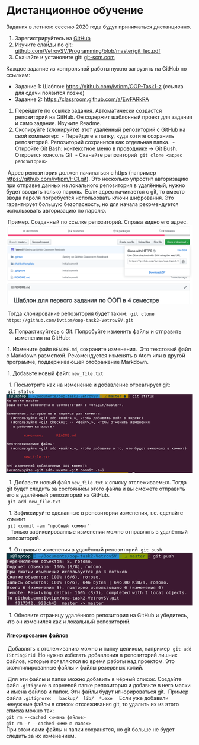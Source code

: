 # Дистанционное обучение

Задания в летнюю сессию 2020 года будут приниматься дистанционно.

1. Зарегистрируйтесь на [GitHub](https://github.com)
1. Изучите слайды по git: [github.com/VetrovSV/Programming/blob/master/git_lec.pdf](https://github.com/VetrovSV/Programming/blob/master/git_lec.pdf)
1. Скачайте и установите git: [git-scm.com](https://git-scm.com)

Каждое задание из контрольной работы нужно загрузить на GitHub по ссылкам:
- Задание 1: Шаблон: https://github.com/ivtipm/OOP-Task1-z (ссылка для сдачи появится позже)
- Задание 2: https://classroom.github.com/a/EwFARkRA

1. Перейдите по ссылке задания. Автоматически создастся репозиторий на GitHub. Он содержит шаблонный проект для задания и само задание. Изучите Readme.
1. Скопируйте (клонируйте) этот удалённый репозиторий с GitHub на свой компьютер:
 - Перейдите в папку, куда хотите сохранить репозиторий. Репозиторий сохранится как отдельная папка.
 - Откройте Git Bash: контекстное меню в проводнике -> Git Bush. Откроется консоль Git
 - Скачайте репозиторий
 ```git clone <адрес репозитория>```

 Адрес репозитория должен начинаться с https (например https://github.com/ivtipm/HCI.git). Это несколько упростит авторизацию при отправке данных из локального репозитория в удалённый, нужно будет вводить только пароль.
 Если адрес начинается с git, то вместо ввода пароля потребуется использовать ключи шифрования. Это гарантирует б*о*льшую безопасность, но для начала рекомендуется использовать авторизацию по паролю.

 Пример. Созданный по ссылке репозиторий. Справа видно его адрес.
 ![](repo-URL.png)

 Тогда клонирование репозитория будет таким:
 ```git clone https://github.com/ivtipm/oop-task2-VetrovSV.git ```

3. Попрактикуйтесь с Git. Попробуйте изменить файлы и отправить изменения на GitHub:

  1. Измените файл ``README.md``, сохраните изменения.
 Это текстовый файл с Markdown разметкой. Рекомендуется изменять в Atom или в другой программе, поддерживающей отображение Markdown.
 
  1. Добавьте новый файл: ```new_file.txt```
  
  1. Посмотрите как на изменение и добавление отреагирует git:\
 ```git status```
 ![](git-status2.png)
 
  1. Добавьте новый файл ```new_file.txt``` к списку отслеживаемых. Тогда git будет следить за состоянием этого файла и вы сможете отправить его в удалённый репозиторий на GitHub.\
 ```git add new_file.txt```
 
  1. Зафиксируйте сделанные в репозитории изменения, т.е. сделайте коммит\
 ```git commit -am "пробный коммит"```\
   Только зафиксированные изменения можно отправлять в удалённый репозиторий.
   
  1. Отправьте изменения в удалённый репозиторий
 ```git push```
 ![](git-push.png)
 
  1. Обновите страницу удалённого репозитория на GitHub и убедитесь, что он изменился как и локальный репозиторий.


<to be continued>

<!--

### git
 - Изучить слайды 1-29, 38-44 по git: [github.com/VetrovSV/Programming/blob/master/git_lec.pdf](https://github.com/VetrovSV/Programming/blob/master/git_lec.pdf)
 - Ответить на вопросы
   - Что такое система управления версиями?
   - Что такое репозиторий?
   - Как создать пустой репозиторий?
   - Как добавить файлы в список отслеживания программы git?
   - Что такое коммит (фиксация)? Как сделать коммит в консоли?

- скачать и установить git [git-scm.com](https://git-scm.com)
- Зарегистрировать аккаунт на GitHub
 - Создать (открытый -- public) репозиторий на github
 - Выбрать папку на компьютере, в которой будет расположен локальный репозиторий.
 - Копировать туда исходные файлы программ. Каждая программа в отдельной папке.
 - Следовать инструкциям на GitHub, на странице созданного репозитория (для варианта, где локальный репозиторий не существует, create a new repository on the command line).
   - Предположим, что каталог с репозиторием выглядит так\
   ![](repo-folder.png).

   В нём две папки: simple_gui_example2 и TStringGrid example
   - Будем добавлять первую папку в репозиторий
   - Для этого в текущей папке нужно открыть консоль git: правая кнопка мыши -> git bash here

   - Поочерёдно ввести нижеприведенные команды. Они немного отличаются от того, что будет написано на github, на странице вновь созданного репозитория.
     1. Создать репозиторий (инициализировать git в текущей папке)\
     ```git init```
     1. Добавить файлы в список отслеживаемых\
     ```git add <тут указать список файлов (папок)>```\
     Для примера команды будут выглядеть так:
      - перейдём в первый каталог, чтобы было удобнее указывать имена файлов\
     ```cd simple_gui_example2```
      - добавим файлы используя маску\
     ```git add exp_growth* logic.pas param report.txt unit1*```
      - выйдем из каталога\
     ```cd ..```\
     Не добавляйте папки со скомпилированными и не важными для проекта файлами (в проекте lazarus это папки lib и bak)
     1. Сделайте коммит - зафиксируйте текущее состояние файлов\
     ```git commit -m "first commit"```
     1. Добавьте в удалённый репозиторий ссылку на внешний репозиторий на github\
     ```git remote add origin <адрес вашего репозитория>```\
     1. Отправьте изменения в удалённый репозиторий\
     ```git push -u origin master```
 - Адрес репозитория должен начинаться с https (например https://github.com/ivtipm/HCI.git). Это несколько упростит авторизацию при отправке данных из локального репозитория в удалённый, нужно будет вводить только пароль.
 Если адрес начинается с git, то вместо ввода пароля потребуется использовать ключи шифрования. Это гарантирует большую безопасность, но для начала рекомендуется использовать авторизацию по паролю.
 - В каждой папке помимо файлов с исходным кодом должен быть скриншот окна программы (файл scr1.jpg)
 - Отправить ссылку на созданный репозиторий преподавателю на проверку.

- Изучить git и работу с github важно потому, что в дальнейшем все работы будут приниматься именно на github.
- Если не хотите создавать открытый (public) репозиторий, который доступен всем, то можно создать закрытый (private) он будет виден только вам. Чтобы преподаватель мог проверить вашу работу, нужно пригласить пользователя VetroSV в репозиторий:
 - На странице репозитория: settings > Manage Access > Invate a collaborator: VetrovSV -->


#### Игнорирование файлов
 Добавлять к отслеживанию можно и папку целиком, например
 ```git add TStringGrid```
 Но нужно избегать добавления в репозиторий лишних файлов, которые появляются во время работы над проектом. Это скомпилированные файлы и файлы резервных копий.

 Для эти файлы и папки можно добавить в чёрный список. Создайте файл ```.gitignore``` в корневой папке репозитория и добавьте в него маски и имена файлов и папок. Эти файлы будут игнорироваться git.
 Пример файла ```.gitignore```:
 ```
 backup/
 lib/
 *.exe
 ```
Если уже добавили ненужные файлы в список отслеживания git, то удалить их из этого списка можно так:\
```git rm --cached <имена файлов>```\
```git rm -r --cached <имена папок>```\
При этом сами файлы и папки сохранятся, но git больше не будет следить за их изменением.
